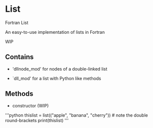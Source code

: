 # List
Fortran List

An easy-to-use implementation of lists in Fortran

WIP

## Contains
* 'dllnode_mod' for nodes of a double-linked list

* `dll_mod' for a list with Python like methods

## Methods
- constructor (WIP)

'''python
thislist = list(("apple", "banana", "cherry")) # note the double round-brackets
print(thislist)
'''

